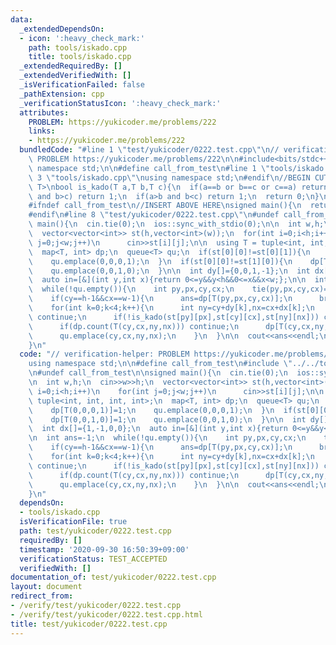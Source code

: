 ```yaml
---
data:
  _extendedDependsOn:
  - icon: ':heavy_check_mark:'
    path: tools/iskado.cpp
    title: tools/iskado.cpp
  _extendedRequiredBy: []
  _extendedVerifiedWith: []
  _isVerificationFailed: false
  _pathExtension: cpp
  _verificationStatusIcon: ':heavy_check_mark:'
  attributes:
    PROBLEM: https://yukicoder.me/problems/222
    links:
    - https://yukicoder.me/problems/222
  bundledCode: "#line 1 \"test/yukicoder/0222.test.cpp\"\n// verification-helper:\
    \ PROBLEM https://yukicoder.me/problems/222\n\n#include<bits/stdc++.h>\nusing\
    \ namespace std;\n\n#define call_from_test\n#line 1 \"tools/iskado.cpp\"\n\n#line\
    \ 3 \"tools/iskado.cpp\"\nusing namespace std;\n#endif\n//BEGIN CUT HERE\ntemplate<typename\
    \ T>\nbool is_kado(T a,T b,T c){\n  if(a==b or b==c or c==a) return 0;\n  if(a<b\
    \ and b>c) return 1;\n  if(a>b and b<c) return 1;\n  return 0;\n}\n//END CUT HERE\n\
    #ifndef call_from_test\n//INSERT ABOVE HERE\nsigned main(){\n  return 0;\n}\n\
    #endif\n#line 8 \"test/yukicoder/0222.test.cpp\"\n#undef call_from_test\n\nsigned\
    \ main(){\n  cin.tie(0);\n  ios::sync_with_stdio(0);\n\n  int w,h;\n  cin>>w>>h;\n\
    \  vector<vector<int>> st(h,vector<int>(w));\n  for(int i=0;i<h;i++)\n    for(int\
    \ j=0;j<w;j++)\n      cin>>st[i][j];\n\n  using T = tuple<int, int, int, int>;\n\
    \  map<T, int> dp;\n  queue<T> qu;\n  if(st[0][0]!=st[0][1]){\n    dp[T(0,0,0,1)]=1;\n\
    \    qu.emplace(0,0,0,1);\n  }\n  if(st[0][0]!=st[1][0]){\n    dp[T(0,0,1,0)]=1;\n\
    \    qu.emplace(0,0,1,0);\n  }\n\n  int dy[]={0,0,1,-1};\n  int dx[]={1,-1,0,0};\n\
    \  auto in=[&](int y,int x){return 0<=y&&y<h&&0<=x&&x<w;};\n\n  int ans=-1;\n\
    \  while(!qu.empty()){\n    int py,px,cy,cx;\n    tie(py,px,cy,cx)=qu.front();qu.pop();\n\
    \    if(cy==h-1&&cx==w-1){\n      ans=dp[T(py,px,cy,cx)];\n      break;\n    }\n\
    \    for(int k=0;k<4;k++){\n      int ny=cy+dy[k],nx=cx+dx[k];\n      if(!in(ny,nx))\
    \ continue;\n      if(!is_kado(st[py][px],st[cy][cx],st[ny][nx])) continue;\n\
    \      if(dp.count(T(cy,cx,ny,nx))) continue;\n      dp[T(cy,cx,ny,nx)]=dp[T(py,px,cy,cx)]+1;\n\
    \      qu.emplace(cy,cx,ny,nx);\n    }\n  }\n\n  cout<<ans<<endl;\n  return 0;\n\
    }\n"
  code: "// verification-helper: PROBLEM https://yukicoder.me/problems/222\n\n#include<bits/stdc++.h>\n\
    using namespace std;\n\n#define call_from_test\n#include \"../../tools/iskado.cpp\"\
    \n#undef call_from_test\n\nsigned main(){\n  cin.tie(0);\n  ios::sync_with_stdio(0);\n\
    \n  int w,h;\n  cin>>w>>h;\n  vector<vector<int>> st(h,vector<int>(w));\n  for(int\
    \ i=0;i<h;i++)\n    for(int j=0;j<w;j++)\n      cin>>st[i][j];\n\n  using T =\
    \ tuple<int, int, int, int>;\n  map<T, int> dp;\n  queue<T> qu;\n  if(st[0][0]!=st[0][1]){\n\
    \    dp[T(0,0,0,1)]=1;\n    qu.emplace(0,0,0,1);\n  }\n  if(st[0][0]!=st[1][0]){\n\
    \    dp[T(0,0,1,0)]=1;\n    qu.emplace(0,0,1,0);\n  }\n\n  int dy[]={0,0,1,-1};\n\
    \  int dx[]={1,-1,0,0};\n  auto in=[&](int y,int x){return 0<=y&&y<h&&0<=x&&x<w;};\n\
    \n  int ans=-1;\n  while(!qu.empty()){\n    int py,px,cy,cx;\n    tie(py,px,cy,cx)=qu.front();qu.pop();\n\
    \    if(cy==h-1&&cx==w-1){\n      ans=dp[T(py,px,cy,cx)];\n      break;\n    }\n\
    \    for(int k=0;k<4;k++){\n      int ny=cy+dy[k],nx=cx+dx[k];\n      if(!in(ny,nx))\
    \ continue;\n      if(!is_kado(st[py][px],st[cy][cx],st[ny][nx])) continue;\n\
    \      if(dp.count(T(cy,cx,ny,nx))) continue;\n      dp[T(cy,cx,ny,nx)]=dp[T(py,px,cy,cx)]+1;\n\
    \      qu.emplace(cy,cx,ny,nx);\n    }\n  }\n\n  cout<<ans<<endl;\n  return 0;\n\
    }\n"
  dependsOn:
  - tools/iskado.cpp
  isVerificationFile: true
  path: test/yukicoder/0222.test.cpp
  requiredBy: []
  timestamp: '2020-09-30 16:50:39+09:00'
  verificationStatus: TEST_ACCEPTED
  verifiedWith: []
documentation_of: test/yukicoder/0222.test.cpp
layout: document
redirect_from:
- /verify/test/yukicoder/0222.test.cpp
- /verify/test/yukicoder/0222.test.cpp.html
title: test/yukicoder/0222.test.cpp
---
```

